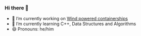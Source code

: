 ### Hi there 👋

- 🔭 I’m currently working on [Wind powered containerships](https://www.bartechnologies.uk/project/windwings/)
- 🌱 I’m currently learning C++, Data Structures and Algorithms
- 😄 Pronouns: he/him

<!--<a href="https://github.com/mcleantom">
  <img align="center" width="49%" src="./github-metrics.svg" />
</a>

<a href="https://stackoverflow.com/users/14720380/tom-mclean"><img src="https://stackoverflow.com/users/flair/14720380.png?theme=clean" width="156" height="44" alt="profile for Tom McLean at Stack Overflow, Q&amp;A for professional and enthusiast programmers" title="profile for Tom McLean at Stack Overflow, Q&amp;A for professional and enthusiast programmers"></a>

![McleanTom's GitHub stats](https://github-readme-stats.vercel.app/api?username=mcleantom)
